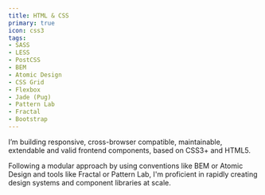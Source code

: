 ```yaml
---
title: HTML & CSS
primary: true
icon: css3
tags:
- SASS
- LESS
- PostCSS
- BEM
- Atomic Design
- CSS Grid
- Flexbox
- Jade (Pug)
- Pattern Lab
- Fractal
- Bootstrap
---
```


I’m building responsive, cross-browser compatible, maintainable, extendable and valid frontend components, based on CSS3+ and HTML5.

Following a modular approach by using conventions like BEM or Atomic Design and tools like Fractal or Pattern Lab, I'm proficient in rapidly creating design systems and component libraries at scale.
